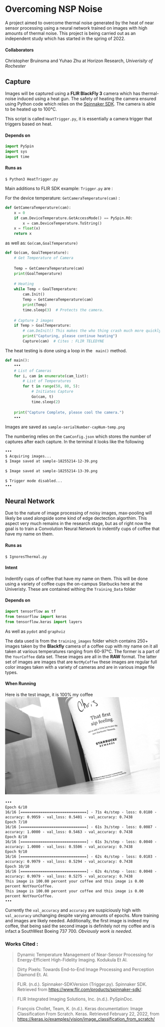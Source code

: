 # Overcoming NSP Noise
A project aimed to overcome thermal noise generated by the heat of near sensor processing using a neural network trained on images with high amounts of thermal noise.
This project is being carried out as an independent study which has started in the spring of 2022. 

#### Collaborators
Christopher Bruinsma and Yuhao Zhu at Horizon Research, *Univerisity of Rochester*

## Capture
Images will be captured using a **FLIR BlackFly 3** camera which has thermal-noise induced using a heat gun. 
The safety of heating the camera ensured using Python code which relies on the [Spinnaker SDK](https://www.flir.com/products/spinnaker-sdk/). The camera is able to be heated up to 100°C.


This script is called ```HeatTrigger.py```, it is essentially a camera trigger that triggers based on heat. 

#### Depends on

```python
import PySpin
import sys
import time
```

#### Runs as 
```$ Python3 HeatTrigger.py```

Main additions to FLIR SDK example: ```Trigger.py``` are :

For the device temperature: ```GetCameraTemperature(cam)``` :

```python
def GetCameraTemperature(cam):
    x = 0
    if cam.DeviceTemperature.GetAccessMode() == PySpin.RO:
        x = cam.DeviceTemperature.ToString()
    x = float(x)
    return x
```
as well as:  ```Go(cam,GoalTemperature)```

```python
def Go(cam, GoalTemperature):
    # Get Temperature of Camera

    Temp = GetCameraTemperature(cam)
    print(GoalTemperature)

    # Heating
    while Temp < GoalTemperature:
        cam.Init()
        Temp = GetCameraTemperature(cam)
        print(Temp)
        time.sleep(3)  # Protects the camera.

    # Capture 2 images
    if Temp > GoalTemperature:
        # cam.DeInit() This makes the who thing crash much more quickly
        print("Capturing, please continue heating")
        Capture(cam)  # Cites : FLIR TELEDYNE
```

The heat testing is done using a loop in the ``` main()``` method. 

```python
def main():
    •••
    # List of Cameras
    for i, cam in enumerate(cam_list):
        # List of Temperatures
        for t in range(50, 80, 5):
            # Initiates Capture
            Go(cam, t)
            time.sleep(2)
    
    print("Capture Complete, please cool the camera.")
    ••• 
```
Images are saved as  ```sample-serialNumber-capNum-temp.png```

The numbering relies on the ```CamConfig.json``` which stores the number of captures after each capture. 
In the terminal it looks like the following 
```
•••
$ Acquiring images...
$ Image saved at sample-18255214-12-39.png

$ Image saved at sample-18255214-13-39.png

$ Trigger mode disabled...
•••
```



## Neural Network
Due to the nature of image processing of noisy images, max-pooling will likely be used alongside some kind of edge dectection algorthim. This aspect very much remains in the research stage, but as of right now the goal is to train a Convolution Neural Network to indentify cups of coffee that have my name on them. 

#### Runs as
```$ IgnoresThermal.py``` 

#### Intent 
Indentify cups of coffee that have my name on them. This will be done using a variety of coffee cups the on-campus Starbucks here at the Univeristy. 
These are contained withing the ```Training_Data``` folder

#### Depends on

```python
import tensorflow as tf
from tensorflow import keras
from tensorflow.keras import layers
```
As well as ```pydot``` and ```graphviz```


The data used is from the ```training_images``` folder which contains 250+ images taken by the **Blackfly** camera of a coffee cup with my name on it all taken at various temperatures ranging from 60-97°C. The former is a part of the ```YourCoffee``` data set. These images are all in the **RAW** format. The latter set of images are images that are ```NotMyCoffee``` these images are regular full color images taken with a variety of cameras and are in various image file types.




#### When Running 

Here is the test image, it is 100% my coffee 
![Model](TEST2.png)

```
•••
Epoch 6/10
16/16 [==============================] - 71s 4s/step - loss: 0.0180 - accuracy: 0.9959 - val_loss: 0.5401 - val_accuracy: 0.7438
Epoch 7/10
16/16 [==============================] - 61s 3s/step - loss: 0.0087 - accuracy: 1.0000 - val_loss: 0.5463 - val_accuracy: 0.7438
Epoch 8/10
16/16 [==============================] - 61s 3s/step - loss: 0.0040 - accuracy: 1.0000 - val_loss: 0.5506 - val_accuracy: 0.7438
Epoch 9/10
16/16 [==============================] - 62s 4s/step - loss: 0.0103 - accuracy: 0.9979 - val_loss: 0.5294 - val_accuracy: 0.7438
Epoch 10/10
16/16 [==============================] - 62s 4s/step - loss: 0.0048 - accuracy: 0.9979 - val_loss: 0.5275 - val_accuracy: 0.7438
This image is 100.00 percent your coffee and this image is 0.00 percent NotYourCoffee.
This image is 100.00 percent your coffee and this image is 0.00 percent NotYourCoffee.
•••
```
Currently the ```val_accuracy``` and ```accuracy``` are suspiciously high with ```val_accuracy``` unchanging despite varying amounts of epochs. More training and images are likely needed. Additionally, the first image is indeed my coffee, that being said the second image is definitely not my coffee and is infact a SouthWest Boeing 737 700. *Obviously work is needed*. 




### Works Cited :
> Dynamic Temperature Management of Near-Sensor Processing for Energy-Efficient High-Fidelity 
    Imaging. Kodukula Et Al.

> Dirty Pixels: Towards End-to-End Image Processing and Perception Diamond Et. Al.

> FLIR. (n.d.). Spinnaker-SDKVersion (Trigger.py). Spinnaker SDK. Retrieved from https://www.flir.com/products/spinnaker-sdk/. 

> FLIR Integrated Imaging Solutions, Inc. (n.d.). PySpinDoc. 

> François Chollet, Team, K. (n.d.). Keras documentation: Image Classification From Scratch. Keras. Retrieved February 22, 2022, from 
   https://keras.io/examples/vision/image_classification_from_scratch/ 
